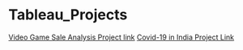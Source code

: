 # Tableau_Projects
[Video Game Sale Analysis Project link](https://public.tableau.com/views/VideoGamesSalesAnalysis_17077227832560/Dashboard1?:language=en-GB&publish=yes&:sid=&:display_count=n&:origin=viz_share_link)
[Covid-19 in India Project Link](https://public.tableau.com/views/Covid_19_In_India/Dashboard1?:language=en-GB&publish=yes&:sid=&:display_count=n&:origin=viz_share_link)
